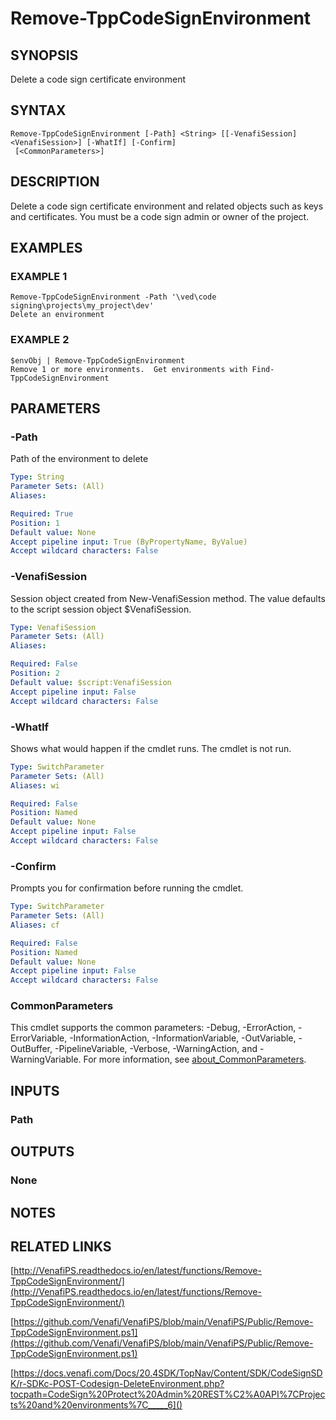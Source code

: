 # Remove-TppCodeSignEnvironment

## SYNOPSIS
Delete a code sign certificate environment

## SYNTAX

```
Remove-TppCodeSignEnvironment [-Path] <String> [[-VenafiSession] <VenafiSession>] [-WhatIf] [-Confirm]
 [<CommonParameters>]
```

## DESCRIPTION
Delete a code sign certificate environment and related objects such as keys and certificates.
You must be a code sign admin or owner of the project.

## EXAMPLES

### EXAMPLE 1
```
Remove-TppCodeSignEnvironment -Path '\ved\code signing\projects\my_project\dev'
Delete an environment
```

### EXAMPLE 2
```
$envObj | Remove-TppCodeSignEnvironment
Remove 1 or more environments.  Get environments with Find-TppCodeSignEnvironment
```

## PARAMETERS

### -Path
Path of the environment to delete

```yaml
Type: String
Parameter Sets: (All)
Aliases:

Required: True
Position: 1
Default value: None
Accept pipeline input: True (ByPropertyName, ByValue)
Accept wildcard characters: False
```

### -VenafiSession
Session object created from New-VenafiSession method. 
The value defaults to the script session object $VenafiSession.

```yaml
Type: VenafiSession
Parameter Sets: (All)
Aliases:

Required: False
Position: 2
Default value: $script:VenafiSession
Accept pipeline input: False
Accept wildcard characters: False
```

### -WhatIf
Shows what would happen if the cmdlet runs.
The cmdlet is not run.

```yaml
Type: SwitchParameter
Parameter Sets: (All)
Aliases: wi

Required: False
Position: Named
Default value: None
Accept pipeline input: False
Accept wildcard characters: False
```

### -Confirm
Prompts you for confirmation before running the cmdlet.

```yaml
Type: SwitchParameter
Parameter Sets: (All)
Aliases: cf

Required: False
Position: Named
Default value: None
Accept pipeline input: False
Accept wildcard characters: False
```

### CommonParameters
This cmdlet supports the common parameters: -Debug, -ErrorAction, -ErrorVariable, -InformationAction, -InformationVariable, -OutVariable, -OutBuffer, -PipelineVariable, -Verbose, -WarningAction, and -WarningVariable. For more information, see [about_CommonParameters](http://go.microsoft.com/fwlink/?LinkID=113216).

## INPUTS

### Path
## OUTPUTS

### None
## NOTES

## RELATED LINKS

[http://VenafiPS.readthedocs.io/en/latest/functions/Remove-TppCodeSignEnvironment/](http://VenafiPS.readthedocs.io/en/latest/functions/Remove-TppCodeSignEnvironment/)

[https://github.com/Venafi/VenafiPS/blob/main/VenafiPS/Public/Remove-TppCodeSignEnvironment.ps1](https://github.com/Venafi/VenafiPS/blob/main/VenafiPS/Public/Remove-TppCodeSignEnvironment.ps1)

[https://docs.venafi.com/Docs/20.4SDK/TopNav/Content/SDK/CodeSignSDK/r-SDKc-POST-Codesign-DeleteEnvironment.php?tocpath=CodeSign%20Protect%20Admin%20REST%C2%A0API%7CProjects%20and%20environments%7C_____6]()

